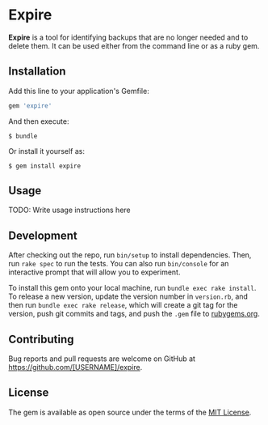 # Expire

**Expire** is a tool for identifying backups that are no longer needed and to delete them.
It can be used either from the command line or as a ruby gem.

## Installation

Add this line to your application's Gemfile:

```ruby
gem 'expire'
```

And then execute:

    $ bundle

Or install it yourself as:

    $ gem install expire

## Usage

TODO: Write usage instructions here

## Development

After checking out the repo, run `bin/setup` to install dependencies. Then, run `rake spec` to run the tests. You can also run `bin/console` for an interactive prompt that will allow you to experiment.

To install this gem onto your local machine, run `bundle exec rake install`. To release a new version, update the version number in `version.rb`, and then run `bundle exec rake release`, which will create a git tag for the version, push git commits and tags, and push the `.gem` file to [rubygems.org](https://rubygems.org).

## Contributing

Bug reports and pull requests are welcome on GitHub at https://github.com/[USERNAME]/expire.

## License

The gem is available as open source under the terms of the [MIT License](https://opensource.org/licenses/MIT).
